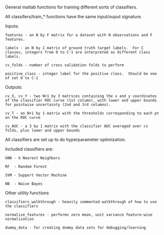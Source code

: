 General matlab functions for training different sorts of classifiers.

All classifers/train_* functions have the same input/ouput signature.

Inputs:
	
	features - an N by F matrix for a dataset with N observations and F features.

	labels - an N by 1 matrix of ground truth target labels.  For C classes, integers from 0 to C-1 are interpreted as different class labels.

	cv_folds - number of cross validation folds to perform

	positive_class - integer label for the positive class.  Should be one of set 0 to C-1

Outputs:

	cv_X, cv_Y - two N+1 by 3 matrices containing the x and y coordinates of the classifier ROC curve (1st column), with lower and upper bounds for pointwise uncertainty (2nd and 3rd columns).

	cv_T - an N+1 by 1 matrix with the thresholds corresponding to each pt on the ROC curve

	cv_AUC - a 3 by 1 matrix with the classifier AUC averaged over cv folds, plus lower and upper bounds

All classifiers are set up to do hyperparameter optimization.

Included classifiers are:

	kNN - k Nearest Neighbors
	
	RF  - Random Forest
	
	SVM - Support Vector Machine
	
	NB  - Naive Bayes
	
Other utility functions

	classifiers_walkthrough - heavily commented walkthrough of how to use the classifiers
	
	normalize_features - performs zero mean, unit variance feature-wise normalization
	
	dummy_data - for creating dummy data sets for debugging/learning


